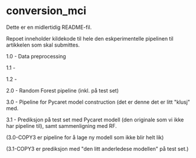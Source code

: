 # conversion_mci

Dette er en midlertidig README-fil.

Repoet inneholder kildekode til hele den eskperimentelle pipelinen til artikkelen som skal submittes.

1.0 - Data preprocessing 

  1.1 - 
  
  1.2 - 
  
2.0 - Random Forest pipeline (inkl. på test set)

3.0 - Pipeline for Pycaret model construction (det er denne det er litt "klusj" med. 

  3.1 - Prediksjon på test set med Pycaret modell (den originale som vi ikke har pipeline til), samt sammenligning med RF. 

(3.0-COPY3 er pipeline for å lage ny modell som ikke blir helt lik) 

(3.1-COPY3 er prediksjon med "den litt anderledese modellen" på test set.)
